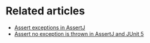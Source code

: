 # Related articles

- [Assert exceptions in AssertJ](https://www.geekyhacker.com/assert-exceptions-in-assertj/)
- [Assert no exception is thrown in AssertJ and JUnit 5](https://www.geekyhacker.com/assert-no-exception-is-thrown-in-assertj-and-junit-5/)
